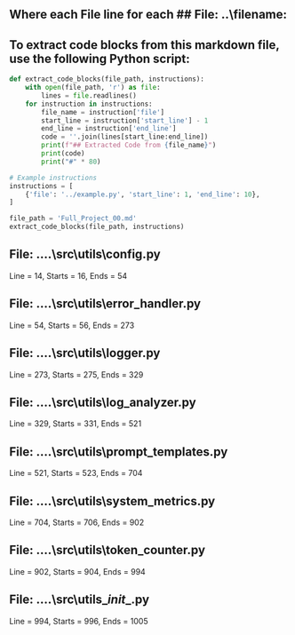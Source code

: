 ## Where each File line for each ## File: ..\filename: 

## To extract code blocks from this markdown file, use the following Python script:

```python
def extract_code_blocks(file_path, instructions):
    with open(file_path, 'r') as file:
        lines = file.readlines()
    for instruction in instructions:
        file_name = instruction['file']
        start_line = instruction['start_line'] - 1
        end_line = instruction['end_line']
        code = ''.join(lines[start_line:end_line])
        print(f"## Extracted Code from {file_name}")
        print(code)
        print("#" * 80)

# Example instructions
instructions = [
    {'file': '../example.py', 'start_line': 1, 'end_line': 10},
]

file_path = 'Full_Project_00.md'
extract_code_blocks(file_path, instructions)
```

## File: ..\..\src\utils\config.py
Line = 14, Starts = 16, Ends = 54

## File: ..\..\src\utils\error_handler.py
Line = 54, Starts = 56, Ends = 273

## File: ..\..\src\utils\logger.py
Line = 273, Starts = 275, Ends = 329

## File: ..\..\src\utils\log_analyzer.py
Line = 329, Starts = 331, Ends = 521

## File: ..\..\src\utils\prompt_templates.py
Line = 521, Starts = 523, Ends = 704

## File: ..\..\src\utils\system_metrics.py
Line = 704, Starts = 706, Ends = 902

## File: ..\..\src\utils\token_counter.py
Line = 902, Starts = 904, Ends = 994

## File: ..\..\src\utils\__init__.py
Line = 994, Starts = 996, Ends = 1005

